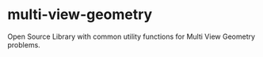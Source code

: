 # multi-view-geometry
Open Source Library with common utility functions for Multi View Geometry problems.
